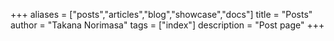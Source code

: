 +++
aliases = ["posts","articles","blog","showcase","docs"]
title = "Posts"
author = "Takana Norimasa"
tags = ["index"]
description = "Post page"
+++
